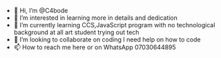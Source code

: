 - 👋 Hi, I’m @C4bode 
- 👀 I’m interested in learning more in details and dedication 
- 🌱 I’m currently learning CCS,JavaScript program with no technological background at all art student trying out tech 
- 💞️ I’m looking to collaborate on coding I need help on how to code 
- 📫 How to reach me here or on WhatsApp 07030644895

<!---
C4bod/C4bod is a ✨ special ✨ repository because its `README.md` (this file) appears on your GitHub profile.
You can click the Preview link to take a look at your changes.
--->
